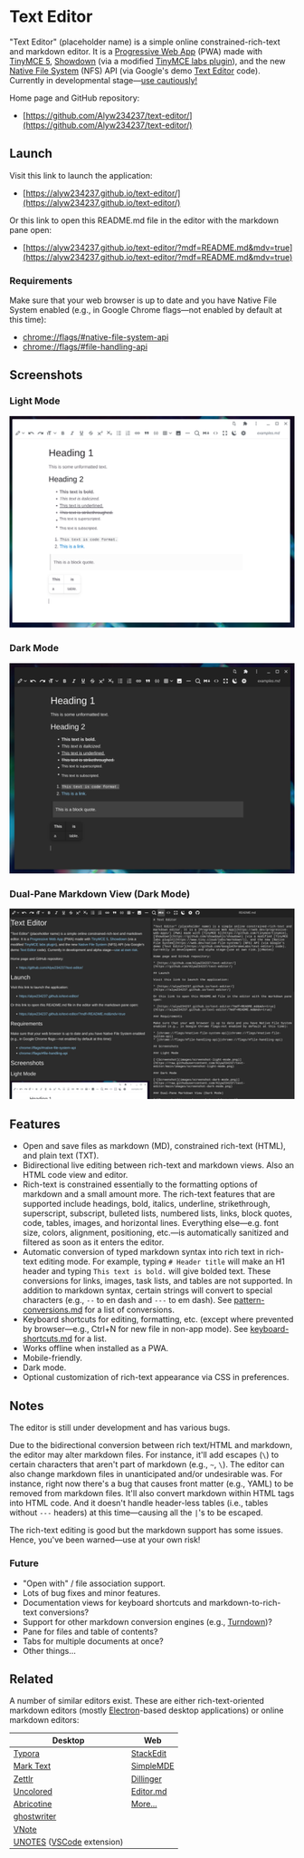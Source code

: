 # Text Editor

"Text Editor" (placeholder name) is a simple online constrained-rich-text and markdown editor. It is a [Progressive Web App](https://web.dev/progressive-web-apps/) (PWA) made with [TinyMCE 5](https://github.com/tinymce/tinymce), [Showdown](https://github.com/showdownjs/showdown) (via a modified [TinyMCE labs plugin](https://www.tiny.cloud/labs/markdown/)), and the new [Native File System](https://web.dev/native-file-system/) (NFS) API (via Google's demo [Text Editor](https://github.com/GoogleChromeLabs/text-editor) code). Currently in developmental stage—[use cautiously!](#Notes)

Home page and GitHub repository:

* [https://github.com/Alyw234237/text-editor/](https://github.com/Alyw234237/text-editor/)

## Launch

Visit this link to launch the application:

* [https://alyw234237.github.io/text-editor/](https://alyw234237.github.io/text-editor/)

Or this link to open this README.md file in the editor with the markdown pane open:

* [https://alyw234237.github.io/text-editor/?mdf=README.md&mdv=true](https://alyw234237.github.io/text-editor/?mdf=README.md&mdv=true)

### Requirements

Make sure that your web browser is up to date and you have Native File System enabled (e.g., in Google Chrome flags—not enabled by default at this time):

* [chrome://flags/#native-file-system-api](chrome://flags/#native-file-system-api)
* [chrome://flags/#file-handling-api](chrome://flags/#file-handling-api)

## Screenshots

### Light Mode

[![Screenshot](images/screenshot-light-mode.png)](https://raw.githubusercontent.com/Alyw234237/text-editor/main/images/screenshot-light-mode.png)

### Dark Mode

[![Screenshot](images/screenshot-dark-mode.png)](https://raw.githubusercontent.com/Alyw234237/text-editor/main/images/screenshot-dark-mode.png)

### Dual-Pane Markdown View (Dark Mode)

[![Screenshot](images/screenshot-markdown.png)](https://raw.githubusercontent.com/Alyw234237/text-editor/main/images/screenshot-markdown.png)

## Features

* Open and save files as markdown (MD), constrained rich-text (HTML), and plain text (TXT).
* Bidirectional live editing between rich-text and markdown views. Also an HTML code view and editor.
* Rich-text is constrained essentially to the formatting options of markdown and a small amount more. The rich-text features that are supported include headings, bold, italics, underline, strikethrough, superscript, subscript, bulleted lists, numbered lists, links, block quotes, code, tables, images, and horizontal lines. Everything else—e.g. font size, colors, alignment, positioning, etc.—is automatically sanitized and filtered as soon as it enters the editor.
* Automatic conversion of typed markdown syntax into rich text in rich-text editing mode. For example, typing `# Header title` will make an H1 header and typing `This text is bold.` will give bolded text. These conversions for links, images, task lists, and tables are not supported. In addition to markdown syntax, certain strings will convert to special characters (e.g., `--` to en dash and `---` to em dash). See [pattern-conversions.md](docs/pattern-conversions.md) for a list of conversions.
* Keyboard shortcuts for editing, formatting, etc. (except where prevented by browser—e.g., Ctrl+N for new file in non-app mode). See [keyboard-shortcuts.md](docs/keyboard-shortcuts.md) for a list.
* Works offline when installed as a PWA.
* Mobile-friendly.
* Dark mode.
* Optional customization of rich-text appearance via CSS in preferences.

## Notes

The editor is still under development and has various bugs.

Due to the bidirectional conversion between rich text/HTML and markdown, the editor may alter markdown files. For instance, it'll add escapes (`\`) to certain characters that aren't part of markdown (e.g., `~`, `\`). The editor can also change markdown files in unanticipated and/or undesirable was. For instance, right now there's a bug that causes front matter (e.g., YAML) to be removed from markdown files. It'll also convert markdown within HTML tags into HTML code. And it doesn't handle header-less tables (i.e., tables without `---` headers) at this time—causing all the `|`'s to be escaped.

The rich-text editing is good but the markdown support has some issues. Hence, you've been warned—use at your own risk!

### Future

* "Open with" / file association support.
* Lots of bug fixes and minor features.
* Documentation views for keyboard shortcuts and markdown-to-rich-text conversions?
* Support for other markdown conversion engines (e.g., [Turndown](https://github.com/laurent22/joplin-turndown))?
* Pane for files and table of contents?
* Tabs for multiple documents at once?
* Other things...

## Related

A number of similar editors exist. These are either rich-text-oriented markdown editors (mostly [Electron](https://www.electronjs.org/)-based desktop applications) or online markdown editors:

| Desktop | Web |
| --- | --- |
| [Typora](https://typora.io/) | [StackEdit](https://stackedit.io/) |
| [Mark Text](https://github.com/marktext/marktext) | [SimpleMDE](https://simplemde.com/) |
| [Zettlr](https://github.com/Zettlr/Zettlr) | [Dillinger](https://dillinger.io/) |
| [Uncolored](https://github.com/n457/Uncolored) | [Editor.md](http://editor.md/) |
| [Abricotine](http://abricotine.brrd.fr/) | [More...](https://www.webfx.com/blog/web-design/online-markdown-editors/) |
| [ghostwriter](https://wereturtle.github.io/ghostwriter/) |  |
| [VNote](https://github.com/tamlok/vnote) |  |
| [UNOTES](https://marketplace.visualstudio.com/items?itemName=ryanmcalister.Unotes) ([VSCode](https://github.com/microsoft/vscode) extension) |

<!--## Support

If you like this application, consider [buying Aly W. a cup of boba tea](https://www.buymeacoffee.com/alyw234237). 🧋-->

